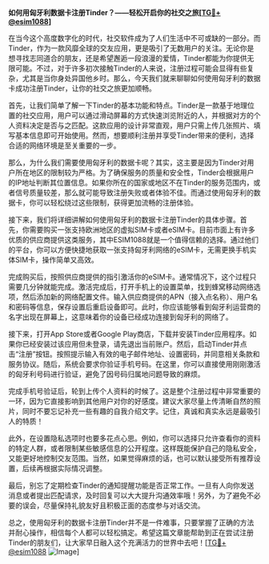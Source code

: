 **如何用匈牙利数据卡注册Tinder？——轻松开启你的社交之旅[[TG💪+ @esim1088](https://t.me/s/esim1088)]**

在当今这个高度数字化的时代，社交软件成为了人们生活中不可或缺的一部分。而Tinder，作为一款风靡全球的交友应用，更是吸引了无数用户的关注。无论你是想寻找志同道合的朋友，还是希望邂逅一段浪漫的爱情，Tinder都能为你提供无限可能。不过，对于许多初次接触Tinder的人来说，注册过程可能会显得有些复杂，尤其是当你身处异国他乡时。那么，今天我们就来聊聊如何使用匈牙利的数据卡成功注册Tinder，让你的社交之旅更加顺畅。

首先，让我们简单了解一下Tinder的基本功能和特点。Tinder是一款基于地理位置的社交应用，用户可以通过滑动屏幕的方式快速浏览附近的人，并根据对方的个人资料决定是否与之匹配。这款应用的设计非常直观，用户只需上传几张照片、填写基本信息即可开始使用。然而，想要顺利注册并享受Tinder带来的便利，选择合适的网络环境是至关重要的一步。

那么，为什么我们需要使用匈牙利的数据卡呢？其实，这主要是因为Tinder对用户所在地区的限制较为严格。为了确保服务的质量和安全性，Tinder会根据用户的IP地址判断其位置信息。如果你所在的国家或地区不在Tinder的服务范围内，或者信号质量较差，那么就可能导致注册失败或者体验不佳。而通过使用匈牙利的数据卡，你可以轻松绕过这些限制，获得更加流畅的注册体验。

接下来，我们将详细讲解如何使用匈牙利的数据卡注册Tinder的具体步骤。首先，你需要购买一张支持欧洲地区的虚拟SIM卡或者eSIM卡。目前市面上有许多优质的供应商提供这类服务，其中ESIM1088就是一个值得信赖的选择。通过他们的平台，你可以方便快捷地获取一张支持匈牙利网络的eSIM卡，无需更换手机实体SIM卡，操作简单又高效。

完成购买后，按照供应商提供的指引激活你的eSIM卡。通常情况下，这个过程只需要几分钟就能完成。激活完成后，打开手机上的设置菜单，找到蜂窝移动网络选项，然后添加新的网络配置文件。输入供应商提供的APN（接入点名称）、用户名和密码等信息，保存设置后重启设备即可。此时，你应该能够看到匈牙利运营商的名字出现在屏幕上，这意味着你的设备已经成功连接到匈牙利的网络了。

接下来，打开App Store或者Google Play商店，下载并安装Tinder应用程序。如果你已经安装过该应用但未登录，请先退出当前账户。然后，启动Tinder并点击“注册”按钮。按照提示输入有效的电子邮件地址、设置密码，并同意相关条款和服务协议。随后，系统会要求你验证手机号码。在这里，你可以直接使用刚刚激活的匈牙利号码进行验证，避免了因号码归属地问题导致的麻烦。

完成手机号验证后，轮到上传个人资料的时候了。这是整个注册过程中非常重要的一环，因为它直接影响到其他用户对你的好感度。建议大家尽量上传清晰自然的照片，同时不要忘记补充一些有趣的自我介绍文字。记住，真诚和真实永远是最吸引人的特质！

此外，在设置隐私选项时也要多花点心思。例如，你可以选择只允许查看你的资料的特定人群，或者限制某些敏感信息的公开程度。这样既能保护自己的隐私安全，又能更好地控制交友范围。当然，如果觉得麻烦的话，也可以默认接受所有推荐设置，后续再根据实际情况调整。

最后，别忘了定期检查Tinder的通知提醒功能是否正常工作。一旦有人向你发送消息或者提出匹配请求，及时回复可以大大提升沟通效率哦！另外，为了避免不必要的误会，尽量保持礼貌友好且积极正面的态度参与对话交流。

总之，使用匈牙利的数据卡注册Tinder并不是一件难事，只要掌握了正确的方法并耐心操作，相信每个人都可以轻松搞定。希望这篇文章能帮助到正在尝试注册Tinder的朋友们，让大家早日融入这个充满活力的世界中去吧！[[TG💪+ @esim1088](https://t.me/s/esim1088) ![Image](https://i.postimg.cc/4NQfJmqS/Snipaste-2025-05-13-00-14-12.png)]